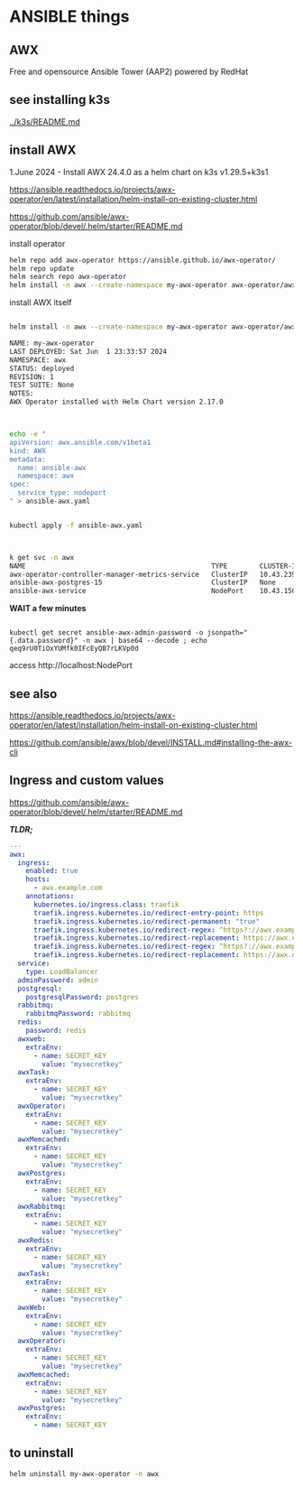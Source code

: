 # ANSIBLE things

## AWX

Free and opensource Ansible Tower (AAP2) powered by RedHat


## see installing k3s

[../k3s/README.md](../k3s/README.md)


## install AWX 

1.June 2024 - Install AWX 24.4.0 as a helm chart on k3s v1.29.5+k3s1


https://ansible.readthedocs.io/projects/awx-operator/en/latest/installation/helm-install-on-existing-cluster.html

https://github.com/ansible/awx-operator/blob/devel/.helm/starter/README.md

install operator

```bash
helm repo add awx-operator https://ansible.github.io/awx-operator/
helm repo update
helm search repo awx-operator
helm install -n awx --create-namespace my-awx-operator awx-operator/awx-operator [-f my-values.yaml]
```

install AWX itself

```bash

helm install -n awx --create-namespace my-awx-operator awx-operator/awx-operator

NAME: my-awx-operator
LAST DEPLOYED: Sat Jun  1 23:33:57 2024
NAMESPACE: awx
STATUS: deployed
REVISION: 1
TEST SUITE: None
NOTES:
AWX Operator installed with Helm Chart version 2.17.0



echo -e "
apiVersion: awx.ansible.com/v1beta1
kind: AWX
metadata:
  name: ansible-awx
  namespace: awx
spec:
  service_type: nodeport
" > ansible-awx.yaml


kubectl apply -f ansible-awx.yaml



k get svc -n awx
NAME                                              TYPE        CLUSTER-IP      EXTERNAL-IP   PORT(S)        AGE
awx-operator-controller-manager-metrics-service   ClusterIP   10.43.239.106   <none>        8443/TCP       14m
ansible-awx-postgres-15                           ClusterIP   None            <none>        5432/TCP       114s
ansible-awx-service                               NodePort    10.43.150.101   <none>        80:31152/TCP   66s

```

**WAIT a few minutes** 



```

kubectl get secret ansible-awx-admin-password -o jsonpath="{.data.password}" -n awx | base64 --decode ; echo
qeq9rU0TiOxYUMfk0IFcEyQB7rLKVp0d
```

access http://localhost:NodePort


## see also

https://ansible.readthedocs.io/projects/awx-operator/en/latest/installation/helm-install-on-existing-cluster.html

https://github.com/ansible/awx/blob/devel/INSTALL.md#installing-the-awx-cli



## Ingress and custom values

https://github.com/ansible/awx-operator/blob/devel/.helm/starter/README.md


***TLDR;***


```yaml
---
awx:
  ingress:
	enabled: true
	hosts:
	  - awx.example.com
	annotations:
	  kubernetes.io/ingress.class: traefik
	  traefik.ingress.kubernetes.io/redirect-entry-point: https
	  traefik.ingress.kubernetes.io/redirect-permanent: "true"
	  traefik.ingress.kubernetes.io/redirect-regex: ^https?://awx.example.com/(.*)
	  traefik.ingress.kubernetes.io/redirect-replacement: https://awx.example.com/$1
	  traefik.ingress.kubernetes.io/redirect-regex: ^https?://awx.example.com$
	  traefik.ingress.kubernetes.io/redirect-replacement: https://awx.example.com/
  service:
	type: LoadBalancer
  adminPassword: admin
  postgresql:
	postgresqlPassword: postgres
  rabbitmq:
	rabbitmqPassword: rabbitmq
  redis:
	password: redis
  awxweb:
	extraEnv:
	  - name: SECRET_KEY
		value: "mysecretkey"
  awxTask:
	extraEnv:
	  - name: SECRET_KEY
		value: "mysecretkey"
  awxOperator:
	extraEnv:
	  - name: SECRET_KEY
		value: "mysecretkey"
  awxMemcached:
	extraEnv:
	  - name: SECRET_KEY
		value: "mysecretkey"
  awxPostgres:
	extraEnv:
	  - name: SECRET_KEY
		value: "mysecretkey"
  awxRabbitmq:
	extraEnv:
	  - name: SECRET_KEY
		value: "mysecretkey"
  awxRedis:
	extraEnv:
	  - name: SECRET_KEY
		value: "mysecretkey"
  awxTask:
	extraEnv:
	  - name: SECRET_KEY
		value: "mysecretkey"
  awxWeb:
	extraEnv:
	  - name: SECRET_KEY
		value: "mysecretkey"
  awxOperator:
	extraEnv:
	  - name: SECRET_KEY
		value: "mysecretkey"
  awxMemcached:
	extraEnv:
	  - name: SECRET_KEY
		value: "mysecretkey"
  awxPostgres:
	extraEnv:
	  - name: SECRET_KEY
```




## to uninstall

```bash
helm uninstall my-awx-operator -n awx
```


